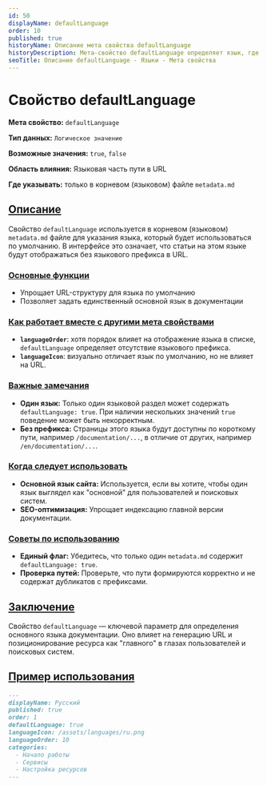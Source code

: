 ```yaml
---
id: 50  
displayName: defaultLanguage
order: 10  
published: true  
historyName: Описание мета свойства defaultLanguage  
historyDescription: Мета-свойство defaultLanguage определяет язык, где будет отсутствовать языковая часть в URL.  
seoTitle: Описание defaultLanguage - Языки - Мета свойства
---
```


# Свойство defaultLanguage

**Мета свойство:** `defaultLanguage`

**Тип данных:** `Логическое значение`

**Возможные значения:** `true`, `false`

**Область влияния:** Языковая часть пути в URL

**Где указывать:** только в корневом (языковом) файле `metadata.md`


## [Описание](description)

Свойство `defaultLanguage` используется в корневом (языковом) `metadata.md` файле для указания языка, который будет
использоваться по умолчанию. В интерфейсе это означает, что статьи на этом языке будут отображаться без языкового
префикса в URL.


### [Основные функции](basic-functions)

- Упрощает URL-структуру для языка по умолчанию
- Позволяет задать единственный основной язык в документации


### [Как работает вместе с другими мета свойствами](with-other-properties)

- **`languageOrder`**: хотя порядок влияет на отображение языка в списке, `defaultLanguage` определяет отсутствие языкового префикса.
- **`languageIcon`**: визуально отличает язык по умолчанию, но не влияет на URL.


### [Важные замечания](notes)

- **Один язык:** Только один языковой раздел может содержать `defaultLanguage: true`. При наличии нескольких значений `true` поведение может быть некорректным.
- **Без префикса:** Страницы этого языка будут доступны по короткому пути, например `/documentation/...`, в отличие от других, например `/en/documentation/...`.


### [Когда следует использовать](when-to-use)

- **Основной язык сайта:** Используется, если вы хотите, чтобы один язык выглядел как "основной" для пользователей и поисковых систем.
- **SEO-оптимизация:** Упрощает индексацию главной версии документации.


### [Советы по использованию](advice)

- **Единый флаг:** Убедитесь, что только один `metadata.md` содержит `defaultLanguage: true`.
- **Проверка путей:** Проверьте, что пути формируются корректно и не содержат дубликатов с префиксами.


## [Заключение](conclusion)

Свойство `defaultLanguage` — ключевой параметр для определения основного языка документации. 
Оно влияет на генерацию URL и позиционирование ресурса как "главного" в глазах пользователей и поисковых систем.


## [Пример использования](examples)

```md
---
displayName: Русский
published: true
order: 1
defaultLanguage: true
languageIcon: /assets/languages/ru.png
languageOrder: 10
categories:
  - Начало работы
  - Сервисы
  - Настройка ресурсов
---
```

